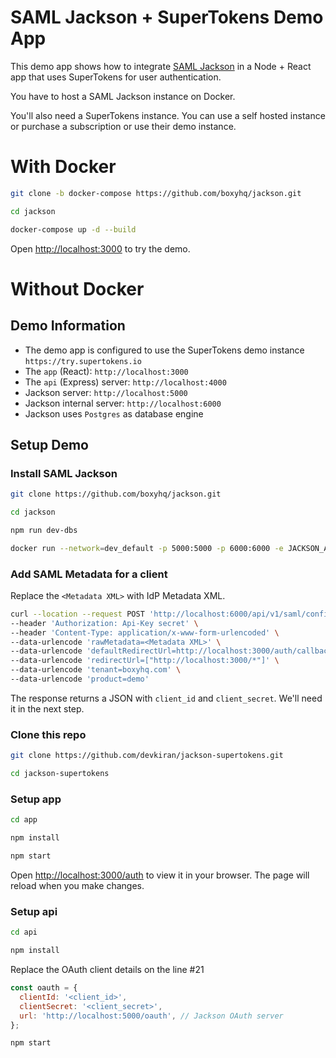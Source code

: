 # SAML Jackson + SuperTokens Demo App

This demo app shows how to integrate [SAML Jackson](https://github.com/boxyhq/jackson) in a Node + React app that uses SuperTokens for user authentication.

You have to host a SAML Jackson instance on Docker.

You'll also need a SuperTokens instance. You can use a self hosted instance or purchase a subscription or use their demo instance.


# With Docker

```bash
git clone -b docker-compose https://github.com/boxyhq/jackson.git
```

```bash
cd jackson
```

```bash
docker-compose up -d --build
```

Open [http://localhost:3000](http://localhost:3000) to try the demo.

# Without Docker

## Demo Information

- The demo app is configured to use the SuperTokens demo instance `https://try.supertokens.io`
- The `app` (React): `http://localhost:3000`
- The `api` (Express) server: `http://localhost:4000`
- Jackson server: `http://localhost:5000`
- Jackson internal server: `http://localhost:6000`
- Jackson uses `Postgres` as database engine

## Setup Demo

### Install SAML Jackson

```bash
git clone https://github.com/boxyhq/jackson.git
```

```bash
cd jackson
```

```bash
npm run dev-dbs
```

```bash
docker run --network=dev_default -p 5000:5000 -p 6000:6000 -e JACKSON_API_KEYS='secret' -e DB_URL='postgres://postgres:postgres@dev-postgres-1:5432/postgres' boxyhq/jackson:40706fd
```

### Add SAML Metadata for a client

Replace the `<Metadata XML>` with IdP Metadata XML.

```bash
curl --location --request POST 'http://localhost:6000/api/v1/saml/config' \
--header 'Authorization: Api-Key secret' \
--header 'Content-Type: application/x-www-form-urlencoded' \
--data-urlencode 'rawMetadata=<Metadata XML>' \
--data-urlencode 'defaultRedirectUrl=http://localhost:3000/auth/callback/saml-jackson' \
--data-urlencode 'redirectUrl=["http://localhost:3000/*"]' \
--data-urlencode 'tenant=boxyhq.com' \
--data-urlencode 'product=demo'
```

The response returns a JSON with `client_id` and `client_secret`. We'll need it in the next step.

### Clone this repo

```bash
git clone https://github.com/devkiran/jackson-supertokens.git
```

```bash
cd jackson-supertokens
```

### Setup app

```bash
cd app
```

```bash
npm install
```

```bash
npm start
```

Open [http://localhost:3000/auth](http://localhost:3000/auth) to view it in your browser. The page will reload when you make changes.

### Setup api

```bash
cd api
```

```bash
npm install
```

Replace the OAuth client details on the line #21

```javascript
const oauth = {
  clientId: '<client_id>',
  clientSecret: '<client_secret>',
  url: 'http://localhost:5000/oauth', // Jackson OAuth server
};
```

```bash
npm start
```
